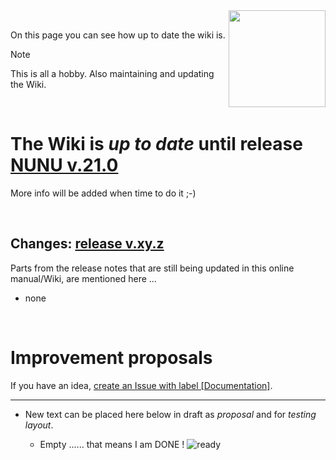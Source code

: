 <img align="right" width="155" src="https://github.com/kamilsss655/uv-k5-firmware-custom/assets/acebb5db-6f3a-4696-825c-f45865bdb998">

<br> 

On this page you can see how up to date the wiki is. 

> [!NOTE] 
> This is all a hobby. Also maintaining and updating the Wiki.

<br>

# The Wiki is _up to date_ until release **[NUNU v.21.0](https://github.com/kamilsss655/uv-k5-firmware-custom/releases)**

More info will be added when time to do it ;-)

<br>

## Changes: [release v.xy.z](https://github.com/kamilsss655/uv-k5-firmware-custom/releases) 

Parts from the release notes that are still being updated in this online manual/Wiki, are mentioned here ...

* none

<br>

# Improvement proposals

If you have an idea, [create an Issue with label [Documentation]](https://github.com/kamilsss655/uv-k5-firmware-custom/issues).


**************************************************

* New text can be placed here below in draft as _proposal_ and for _testing layout_.

   * Empty ...... that means I am DONE !
![ready](../assets/565f4c16-2635-4a01-947f-f519b10397b7)

